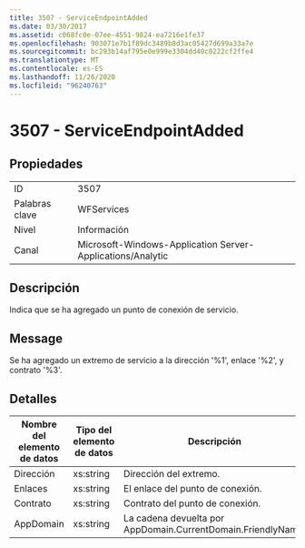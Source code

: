 ```yaml
---
title: 3507 - ServiceEndpointAdded
ms.date: 03/30/2017
ms.assetid: c068fc0e-07ee-4551-9824-ea7216e1fe37
ms.openlocfilehash: 903071e7b1f89dc3489b8d3ac05427d699a33a7e
ms.sourcegitcommit: bc293b14af795e0e999e3304dd40c0222cf2ffe4
ms.translationtype: MT
ms.contentlocale: es-ES
ms.lasthandoff: 11/26/2020
ms.locfileid: "96240763"
---
```

# <a name="3507---serviceendpointadded"></a>3507 - ServiceEndpointAdded

## <a name="properties"></a>Propiedades  
  
|||  
|-|-|  
|ID|3507|  
|Palabras clave|WFServices|  
|Nivel|Información|  
|Canal|Microsoft-Windows-Application Server-Applications/Analytic|  
  
## <a name="description"></a>Descripción  

 Indica que se ha agregado un punto de conexión de servicio.  
  
## <a name="message"></a>Message  

 Se ha agregado un extremo de servicio a la dirección '%1', enlace '%2', y contrato '%3'.  
  
## <a name="details"></a>Detalles  
  
|Nombre del elemento de datos|Tipo del elemento de datos|Descripción|  
|--------------------|--------------------|-----------------|  
|Dirección|xs:string|Dirección del extremo.|  
|Enlaces|xs:string|El enlace del punto de conexión.|  
|Contrato|xs:string|Contrato del punto de conexión.|  
|AppDomain|xs:string|La cadena devuelta por AppDomain.CurrentDomain.FriendlyName.|
